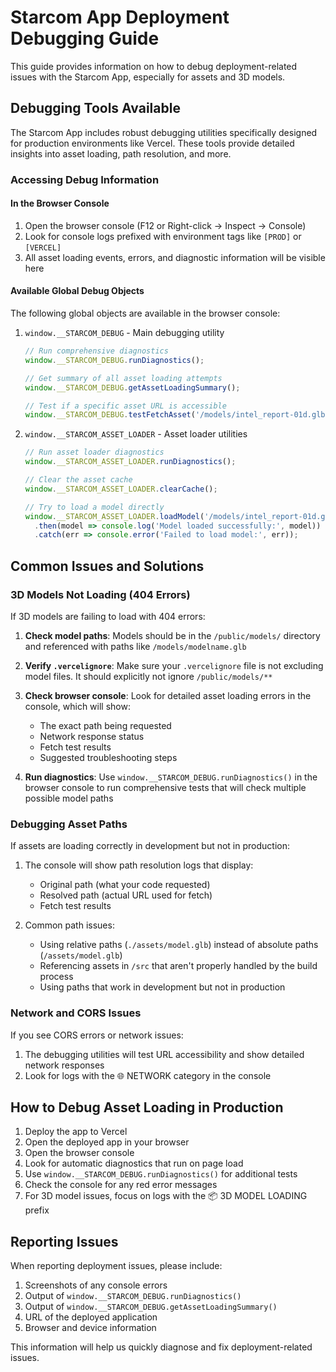 # Starcom App Deployment Debugging Guide

This guide provides information on how to debug deployment-related issues with the Starcom App, especially for assets and 3D models.

## Debugging Tools Available

The Starcom App includes robust debugging utilities specifically designed for production environments like Vercel. These tools provide detailed insights into asset loading, path resolution, and more.

### Accessing Debug Information

#### In the Browser Console

1. Open the browser console (F12 or Right-click → Inspect → Console)
2. Look for console logs prefixed with environment tags like `[PROD]` or `[VERCEL]`
3. All asset loading events, errors, and diagnostic information will be visible here

#### Available Global Debug Objects

The following global objects are available in the browser console:

1. `window.__STARCOM_DEBUG` - Main debugging utility
   ```javascript
   // Run comprehensive diagnostics
   window.__STARCOM_DEBUG.runDiagnostics();
   
   // Get summary of all asset loading attempts
   window.__STARCOM_DEBUG.getAssetLoadingSummary();
   
   // Test if a specific asset URL is accessible
   window.__STARCOM_DEBUG.testFetchAsset('/models/intel_report-01d.glb');
   ```

2. `window.__STARCOM_ASSET_LOADER` - Asset loader utilities
   ```javascript
   // Run asset loader diagnostics
   window.__STARCOM_ASSET_LOADER.runDiagnostics();
   
   // Clear the asset cache
   window.__STARCOM_ASSET_LOADER.clearCache();
   
   // Try to load a model directly
   window.__STARCOM_ASSET_LOADER.loadModel('/models/intel_report-01d.glb')
     .then(model => console.log('Model loaded successfully:', model))
     .catch(err => console.error('Failed to load model:', err));
   ```

## Common Issues and Solutions

### 3D Models Not Loading (404 Errors)

If 3D models are failing to load with 404 errors:

1. **Check model paths**: Models should be in the `/public/models/` directory and referenced with paths like `/models/modelname.glb`

2. **Verify `.vercelignore`**: Make sure your `.vercelignore` file is not excluding model files. It should explicitly not ignore `/public/models/**`

3. **Check browser console**: Look for detailed asset loading errors in the console, which will show:
   - The exact path being requested
   - Network response status
   - Fetch test results
   - Suggested troubleshooting steps

4. **Run diagnostics**: Use `window.__STARCOM_DEBUG.runDiagnostics()` in the browser console to run comprehensive tests that will check multiple possible model paths

### Debugging Asset Paths

If assets are loading correctly in development but not in production:

1. The console will show path resolution logs that display:
   - Original path (what your code requested)
   - Resolved path (actual URL used for fetch)
   - Fetch test results

2. Common path issues:
   - Using relative paths (`./assets/model.glb`) instead of absolute paths (`/assets/model.glb`)
   - Referencing assets in `/src` that aren't properly handled by the build process
   - Using paths that work in development but not in production

### Network and CORS Issues

If you see CORS errors or network issues:

1. The debugging utilities will test URL accessibility and show detailed network responses
2. Look for logs with the 🌐 NETWORK category in the console

## How to Debug Asset Loading in Production

1. Deploy the app to Vercel
2. Open the deployed app in your browser
3. Open the browser console
4. Look for automatic diagnostics that run on page load
5. Use `window.__STARCOM_DEBUG.runDiagnostics()` for additional tests
6. Check the console for any red error messages
7. For 3D model issues, focus on logs with the 📦 3D MODEL LOADING prefix

## Reporting Issues

When reporting deployment issues, please include:

1. Screenshots of any console errors
2. Output of `window.__STARCOM_DEBUG.runDiagnostics()`
3. Output of `window.__STARCOM_DEBUG.getAssetLoadingSummary()`
4. URL of the deployed application
5. Browser and device information

This information will help us quickly diagnose and fix deployment-related issues.
